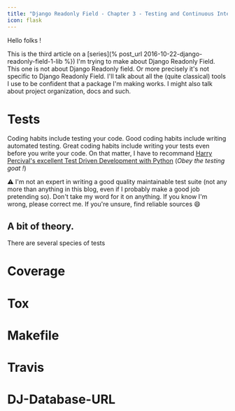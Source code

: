 ```yaml
---
title: "Django Readonly Field - Chapter 3 - Testing and Continuous Integration"
icon: flask
---
```


Hello folks !

This is the third article on a [series](% post_url 2016-10-22-django-readonly-field-1-lib %}) I'm trying to make about Django Readonly Field. This one is not about Django Readonly field. Or more precisely it's not specific to Django Readonly Field. I'll talk about all the (quite classical) tools I use to be confident that a package I'm making works. I might also talk about project organization, docs and such.

Tests
=====

Coding habits include testing your code. Good coding habits include writing automated testing. Great coding habits include writing your tests even before you write your code. On that matter, I have to recommand [Harry Percival's excellent Test Driven Development with Python](http://chimera.labs.oreilly.com/books/1234000000754) (_Obey the testing goat !_)

:warning: I'm not an expert in writing a good quality maintainable test suite (not any more than anything in this blog, even if I probably make a good job pretending so). Don't take my word for it on anything. If you know I'm wrong, please correct me. If you're unsure, find reliable sources :smile:

A bit of theory.
----------------

There are several species of tests

Coverage
========

Tox
===

Makefile
========

Travis
======

DJ-Database-URL
===============
